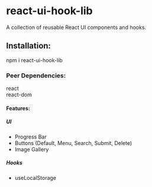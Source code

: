<h1>react-ui-hook-lib</h1>
A collection of reusable React UI components and hooks.

<h2>Installation:</h2>
npm i react-ui-hook-lib

<h3>Peer Dependencies:</h3>
react<br/>
react-dom

<h4>Features:</h4>
<h5>UI</h5>
<ul>
<li>Progress Bar</li>
<li>Buttons (Default, Menu, Search, Submit, Delete)</li>
<li>Image Gallery</li>
</ul>

<h5>Hooks</h5>
<ul>
<li>
useLocalStorage
</li>
</ul>
